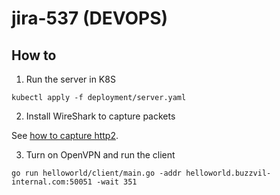 # jira-537 (DEVOPS)

## How to 

1. Run the server in K8S

```
kubectl apply -f deployment/server.yaml
```

2. Install WireShark to capture packets

See [how to capture http2](https://github.com/elixir-grpc/grpc/wiki/How-to-capture-HTTP2-packages-using-Wireshark).

3. Turn on OpenVPN and run the client

```
go run helloworld/client/main.go -addr helloworld.buzzvil-internal.com:50051 -wait 351
```
